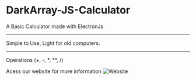 # DarkArray-JS-Calculator
A Basic Calculator made with ElectronJs 

________________
Simple to Use, Light for old computers.
________________

Operations (+, -, *, **, /)

Acess our website for more information
![Website](darkarrayorg.home.blog)
